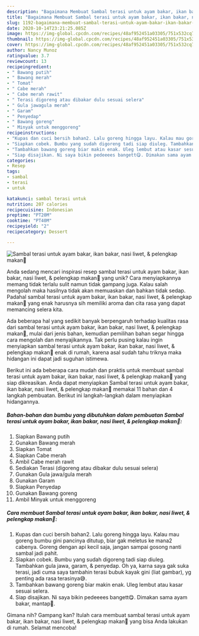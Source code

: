 ```yaml
---
description: "Bagaimana Membuat Sambal terasi untuk ayam bakar, ikan bakar, nasi liwet, &amp;amp; pelengkap makan🤤, Bisa Manjain Lidah"
title: "Bagaimana Membuat Sambal terasi untuk ayam bakar, ikan bakar, nasi liwet, &amp;amp; pelengkap makan🤤, Bisa Manjain Lidah"
slug: 1192-bagaimana-membuat-sambal-terasi-untuk-ayam-bakar-ikan-bakar-nasi-liwet-and-amp-pelengkap-makan-bisa-manjain-lidah
date: 2020-10-14T23:21:25.085Z
image: https://img-global.cpcdn.com/recipes/48af952451a03305/751x532cq70/sambal-terasi-untuk-ayam-bakar-ikan-bakar-nasi-liwet-pelengkap-makan🤤-foto-resep-utama.jpg
thumbnail: https://img-global.cpcdn.com/recipes/48af952451a03305/751x532cq70/sambal-terasi-untuk-ayam-bakar-ikan-bakar-nasi-liwet-pelengkap-makan🤤-foto-resep-utama.jpg
cover: https://img-global.cpcdn.com/recipes/48af952451a03305/751x532cq70/sambal-terasi-untuk-ayam-bakar-ikan-bakar-nasi-liwet-pelengkap-makan🤤-foto-resep-utama.jpg
author: Nancy Munoz
ratingvalue: 3.7
reviewcount: 13
recipeingredient:
- " Bawang putih"
- " Bawang merah"
- " Tomat"
- " Cabe merah"
- " Cabe merah rawit"
- " Terasi digoreng atau dibakar dulu sesuai selera"
- " Gula jawagula merah"
- " Garam"
- " Penyedap"
- " Bawang goreng"
- " Minyak untuk menggoreng"
recipeinstructions:
- "Kupas dan cuci bersih bahan2. Lalu goreng hingga layu. Kalau mau goreng bumbu gini pancinya ditutup, biar gak meletus ke mana2 cabenya. Goreng dengan api kecil saja, jangan sampai gosong nanti sambal jadi pahit."
- "Siapkan cobek. Bumbu yang sudah digoreng tadi siap diuleg. Tambahkan gula jawa, garam, &amp; penyedap. Oh ya, karna saya gak suka terasi, jadi cuma saya tambahin terasi bubuk kayak gini (liat gambar), yg penting ada rasa terasinya😅."
- "Tambahkan bawang goreng biar makin enak. Uleg lembut atau kasar sesuai selera."
- "Siap disajikan. Ni saya bikin pedeeees bangett😋. Dimakan sama ayam bakar, mantap🤤."
categories:
- Resep
tags:
- sambal
- terasi
- untuk

katakunci: sambal terasi untuk 
nutrition: 207 calories
recipecuisine: Indonesian
preptime: "PT20M"
cooktime: "PT40M"
recipeyield: "2"
recipecategory: Dessert

---
```



![Sambal terasi untuk ayam bakar, ikan bakar, nasi liwet, &amp; pelengkap makan🤤](https://img-global.cpcdn.com/recipes/48af952451a03305/751x532cq70/sambal-terasi-untuk-ayam-bakar-ikan-bakar-nasi-liwet-pelengkap-makan🤤-foto-resep-utama.jpg)

Anda sedang mencari inspirasi resep sambal terasi untuk ayam bakar, ikan bakar, nasi liwet, &amp; pelengkap makan🤤 yang unik? Cara menyiapkannya memang tidak terlalu sulit namun tidak gampang juga. Kalau salah mengolah maka hasilnya tidak akan memuaskan dan bahkan tidak sedap. Padahal sambal terasi untuk ayam bakar, ikan bakar, nasi liwet, &amp; pelengkap makan🤤 yang enak harusnya sih memiliki aroma dan cita rasa yang dapat memancing selera kita.



Ada beberapa hal yang sedikit banyak berpengaruh terhadap kualitas rasa dari sambal terasi untuk ayam bakar, ikan bakar, nasi liwet, &amp; pelengkap makan🤤, mulai dari jenis bahan, kemudian pemilihan bahan segar hingga cara mengolah dan menyajikannya. Tak perlu pusing kalau ingin menyiapkan sambal terasi untuk ayam bakar, ikan bakar, nasi liwet, &amp; pelengkap makan🤤 enak di rumah, karena asal sudah tahu triknya maka hidangan ini dapat jadi suguhan istimewa.


Berikut ini ada beberapa cara mudah dan praktis untuk membuat sambal terasi untuk ayam bakar, ikan bakar, nasi liwet, &amp; pelengkap makan🤤 yang siap dikreasikan. Anda dapat menyiapkan Sambal terasi untuk ayam bakar, ikan bakar, nasi liwet, &amp; pelengkap makan🤤 memakai 11 bahan dan 4 langkah pembuatan. Berikut ini langkah-langkah dalam menyiapkan hidangannya.

<!--inarticleads1-->

##### Bahan-bahan dan bumbu yang dibutuhkan dalam pembuatan Sambal terasi untuk ayam bakar, ikan bakar, nasi liwet, &amp; pelengkap makan🤤:

1. Siapkan  Bawang putih
1. Gunakan  Bawang merah
1. Siapkan  Tomat
1. Siapkan  Cabe merah
1. Ambil  Cabe merah rawit
1. Sediakan  Terasi (digoreng atau dibakar dulu sesuai selera)
1. Gunakan  Gula jawa/gula merah
1. Gunakan  Garam
1. Siapkan  Penyedap
1. Gunakan  Bawang goreng
1. Ambil  Minyak untuk menggoreng




<!--inarticleads2-->

##### Cara membuat Sambal terasi untuk ayam bakar, ikan bakar, nasi liwet, &amp; pelengkap makan🤤:

1. Kupas dan cuci bersih bahan2. Lalu goreng hingga layu. Kalau mau goreng bumbu gini pancinya ditutup, biar gak meletus ke mana2 cabenya. Goreng dengan api kecil saja, jangan sampai gosong nanti sambal jadi pahit.
1. Siapkan cobek. Bumbu yang sudah digoreng tadi siap diuleg. Tambahkan gula jawa, garam, &amp; penyedap. Oh ya, karna saya gak suka terasi, jadi cuma saya tambahin terasi bubuk kayak gini (liat gambar), yg penting ada rasa terasinya😅.
1. Tambahkan bawang goreng biar makin enak. Uleg lembut atau kasar sesuai selera.
1. Siap disajikan. Ni saya bikin pedeeees bangett😋. Dimakan sama ayam bakar, mantap🤤.




Gimana nih? Gampang kan? Itulah cara membuat sambal terasi untuk ayam bakar, ikan bakar, nasi liwet, &amp; pelengkap makan🤤 yang bisa Anda lakukan di rumah. Selamat mencoba!
